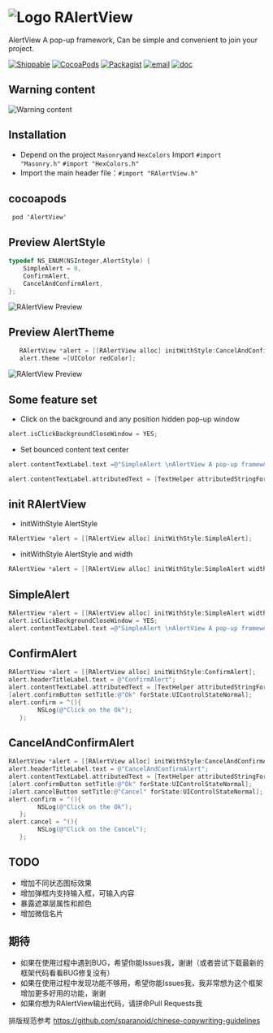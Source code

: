  ![Logo](https://roycms.github.io/AlertView/RAlert/logo.png)
 RAlertView
===
AlertView A pop-up framework, Can be simple and convenient to join your project.

[![Shippable](https://img.shields.io/shippable/5444c5ecb904a4b21567b0ff.svg?maxAge=2592000?style=flat-square)](https://github.com/roycms/RAlertView)
[![CocoaPods](https://img.shields.io/badge/pod-0.0.1-red.svg)](http://cocoapods.org/?q=RAlertView)
[![Packagist](https://img.shields.io/packagist/l/doctrine/orm.svg?maxAge=2592000?style=flat-square)](https://github.com/roycms/RAlertView/blob/master/LICENSE)
[![email](https://img.shields.io/badge/%20email%20-%20roycms%40qq.com%20-yellowgreen.svg)](mailto:roycms@qq.com)
[![doc](https://img.shields.io/badge/%E4%B8%AD%E6%96%87-DOC-orange.svg)](https://github.com/roycms/RAlertView/blob/master/README-CN.md)

## Warning content
 ![Warning content](https://roycms.github.io/AlertView/RAlert/RAlert.gif)

## Installation
- Depend on the project ` Masonry `and ` HexColors ` Import  `#import "Masonry.h"` `#import "HexColors.h"`
- Import the main header file：`#import "RAlertView.h"`

## cocoapods 
`  pod 'AlertView' `

## Preview  AlertStyle
```objective-c
typedef NS_ENUM(NSInteger,AlertStyle) {
    SimpleAlert = 0,
    ConfirmAlert,
    CancelAndConfirmAlert,
};
```
![RAlertView Preview](https://roycms.github.io/AlertView/RAlert/AlertStyle.jpg)
## Preview  AlertTheme
```objective-c
   RAlertView *alert = [[RAlertView alloc] initWithStyle:CancelAndConfirmAlert];
   alert.theme =[UIColor redColor];
```
![RAlertView Preview](https://roycms.github.io/AlertView/RAlert/Theme.jpg)

## Some feature set
* Click on the background and any position hidden pop-up window
```objective-c
alert.isClickBackgroundCloseWindow = YES;
```
* Set bounced content text center
```objective-c
alert.contentTextLabel.text =@"SimpleAlert \nAlertView A pop-up framework, Can be simple and convenient to join your project";

alert.contentTextLabel.attributedText = [TextHelper attributedStringForString:@"AlertView A pop-up framework, Can be simple and convenient to join your project" lineSpacing:5];
```

## init RAlertView
* initWithStyle AlertStyle
```objective-c
RAlertView *alert = [[RAlertView alloc] initWithStyle:SimpleAlert];
```
* initWithStyle AlertStyle and width
```objective-c
RAlertView *alert = [[RAlertView alloc] initWithStyle:SimpleAlert width:0.8];
```
## SimpleAlert
```objective-c
RAlertView *alert = [[RAlertView alloc] initWithStyle:SimpleAlert width:0.8];
alert.isClickBackgroundCloseWindow = YES;
alert.contentTextLabel.text =@"SimpleAlert \nAlertView A pop-up framework, Can be simple and convenient to join your project";
```
## ConfirmAlert
```objective-c
RAlertView *alert = [[RAlertView alloc] initWithStyle:ConfirmAlert];
alert.headerTitleLabel.text = @"ConfirmAlert";
alert.contentTextLabel.attributedText = [TextHelper attributedStringForString:@"AlertView A pop-up framework, Can be simple and convenient to join your project" lineSpacing:5];
[alert.confirmButton setTitle:@"Ok" forState:UIControlStateNormal];
alert.confirm = ^(){
        NSLog(@"Click on the Ok");
   };

```
## CancelAndConfirmAlert
```objective-c
RAlertView *alert = [[RAlertView alloc] initWithStyle:CancelAndConfirmAlert];
alert.headerTitleLabel.text = @"CancelAndConfirmAlert";
alert.contentTextLabel.attributedText = [TextHelper attributedStringForString:@"AlertView A pop-up framework, Can be simple and convenient to join your project" lineSpacing:5];;
[alert.confirmButton setTitle:@"Ok" forState:UIControlStateNormal];
[alert.cancelButton setTitle:@"Cancel" forState:UIControlStateNormal];
alert.confirm = ^(){
        NSLog(@"Click on the Ok");
   };
alert.cancel = ^(){
        NSLog(@"Click on the Cancel");
   };
```

## TODO
* 增加不同状态图标效果
* 增加弹框内支持输入框，可输入内容
* 暴露遮罩层属性和颜色
* 增加微信名片

## 期待
* 如果在使用过程中遇到BUG，希望你能Issues我，谢谢（或者尝试下载最新的框架代码看看BUG修复没有）
* 如果在使用过程中发现功能不够用，希望你能Issues我，我非常想为这个框架增加更多好用的功能，谢谢
* 如果你想为RAlertView输出代码，请拼命Pull Requests我

排版规范参考 https://github.com/sparanoid/chinese-copywriting-guidelines
